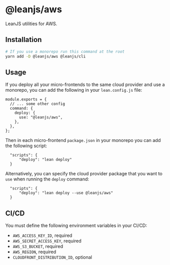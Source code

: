 # @leanjs/aws

LeanJS utilities for AWS.

## Installation

```sh
# If you use a monorepo run this command at the root
yarn add -D @leanjs/aws @leanjs/cli
```

## Usage

If you deploy all your micro-frontends to the same cloud provider and use a monorepo, you can add the following in your `lean.config.js` file:

```
module.exports = {
  // ... some other config
  command: {
    deploy: {
      use: "@leanjs/aws",
    },
  },
};
```

Then in each micro-frontend `package.json` in your monorepo you can add the following script:

```
  "scripts": {
      "deploy": "lean deploy"
  }

```

Alternatively, you can specify the cloud provider package that you want to `use` when running the `deploy` command:

```
  "scripts": {
      "deploy": "lean deploy --use @leanjs/aws"
  }
```

## CI/CD

You must define the following environment variables in your CI/CD:

- `AWS_ACCESS_KEY_ID`, required
- `AWS_SECRET_ACCESS_KEY`, required
- `AWS_S3_BUCKET`, required
- `AWS_REGION`, required
- `CLOUDFRONT_DISTRIBUTION_ID`, optional
